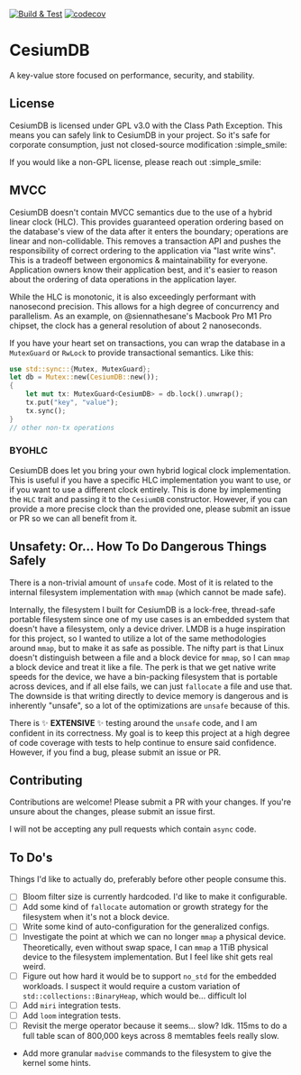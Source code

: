 [![Build & Test](https://github.com/siennathesane/cesiumdb/actions/workflows/build-and-test.yml/badge.svg)](https://github.com/siennathesane/cesiumdb/actions/workflows/build-and-test.yml)
[![codecov](https://codecov.io/gh/siennathesane/cesiumdb/graph/badge.svg?token=D7RBD3OX2U)](https://codecov.io/gh/siennathesane/cesiumdb)

# CesiumDB

A key-value store focused on performance, security, and stability.

## License

CesiumDB is licensed under GPL v3.0 with the Class Path Exception. This means you can safely link to CesiumDB in your project. So it's safe for corporate consumption, just not closed-source modification :simple_smile:

If you would like a non-GPL license, please reach out :simple_smile:

## MVCC

CesiumDB doesn't contain MVCC semantics due to the use of a hybrid linear clock (HLC). This provides guaranteed operation ordering based on the database's view of the data after it enters the boundary; operations are linear and non-collidable. This removes a transaction API and pushes the responsibility of correct ordering to the application via "last write wins". This is a tradeoff between ergonomics & maintainability for everyone. Application owners know their application best, and it's easier to reason about the ordering of data operations in the application layer.

While the HLC is monotonic, it is also exceedingly performant with nanosecond precision. This allows for a high degree of concurrency and parallelism. As an example, on @siennathesane's Macbook Pro M1 Pro chipset, the clock has a general resolution of about 2 nanoseconds.

If you have your heart set on transactions, you can wrap the database in a `MutexGuard` or `RwLock` to provide transactional semantics. Like this:

```rust
use std::sync::{Mutex, MutexGuard};
let db = Mutex::new(CesiumDB::new());
{
    let mut tx: MutexGuard<CesiumDB> = db.lock().unwrap();
    tx.put("key", "value");
    tx.sync();
}
// other non-tx operations
```

### BYOHLC

CesiumDB does let you bring your own hybrid logical clock implementation. This is useful if you have a specific HLC implementation you want to use, or if you want to use a different clock entirely. This is done by implementing the `HLC` trait and passing it to the `CesiumDB` constructor. However, if you can provide a more precise clock than the provided one, please submit an issue or PR so we can all benefit from it.

## Unsafety: Or... How To Do Dangerous Things Safely

There is a non-trivial amount of `unsafe` code. Most of it is related to the internal filesystem implementation with `mmap` (which cannot be made safe).

Internally, the filesystem I built for CesiumDB is a lock-free, thread-safe portable filesystem since one of my use cases is an embedded system that doesn't have a filesystem, only a device driver. LMDB is a huge inspiration for this project, so I wanted to utilize a lot of the same methodologies around `mmap`, but to make it as safe as possible. The nifty part is that Linux doesn't distinguish between a file and a block device for `mmap`, so I can `mmap` a block device and treat it like a file. The perk is that we get native write speeds for the device, we have a bin-packing filesystem that is portable across devices, and if all else fails, we can just `fallocate` a file and use that. The downside is that writing directly to device memory is dangerous and is inherently "unsafe", so a lot of the optimizations are `unsafe` because of this.

There is :sparkles: __EXTENSIVE__ :sparkles: testing around the `unsafe` code, and I am confident in its correctness. My goal is to keep this project at a high degree of code coverage with tests to help continue to ensure said confidence. However, if you find a bug, please submit an issue or PR.

## Contributing

Contributions are welcome! Please submit a PR with your changes. If you're unsure about the changes, please submit an issue first.

I will not be accepting any pull requests which contain `async` code.

## To Do's

Things I'd like to actually do, preferably before other people consume this.

- [ ] Bloom filter size is currently hardcoded. I'd like to make it configurable.
- [ ] Add some kind of `fallocate` automation or growth strategy for the filesystem when it's not a block device.
- [ ] Write some kind of auto-configuration for the generalized configs.
- [ ] Investigate the point at which we can no longer `mmap` a physical device. Theoretically, even without swap space, I can `mmap` a 1TiB physical device to the filesystem implementation. But I feel like shit gets real weird.
- [ ] Figure out how hard it would be to support `no_std` for the embedded workloads. I suspect it would require a custom variation of `std::collections::BinaryHeap`, which would be... difficult lol
- [ ] Add `miri` integration tests.
- [ ] Add `loom` integration tests.
- [ ] Revisit the merge operator because it seems... slow? Idk. 115ms to do a full table scan of 800,000 keys across 8 memtables feels really slow.
- Add more granular `madvise` commands to the filesystem to give the kernel some hints.